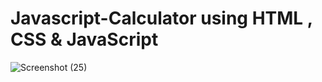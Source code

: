 # Javascript-Calculator using HTML , CSS & JavaScript
![Screenshot (25)](https://user-images.githubusercontent.com/104618489/190873823-9effddba-4ee8-4c5e-adaa-7e14004cfd14.png)
